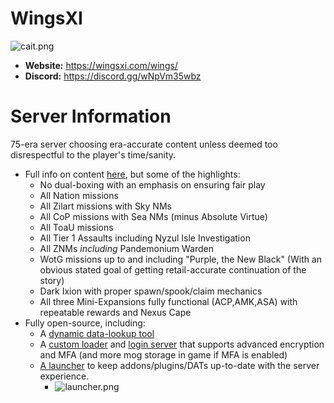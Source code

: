 # WingsXI
![cait.png](https://www.wingsxi.com/wings/cait.png)

  - **Website:** https://wingsxi.com/wings/
  - **Discord:** https://discord.gg/wNpVm35wbz

# Server Information

75-era server choosing era-accurate content unless deemed too disrespectful to the player's time/sanity.
 - Full info on content [here](https://www.wingsxi.com/wings/index.php?page=server), but some of the highlights:
   - No dual-boxing with an emphasis on ensuring fair play
   - All Nation missions
   - All Zilart missions with Sky NMs
   - All CoP missions with Sea NMs (minus Absolute Virtue)
   - All ToaU missions
   - All Tier 1 Assaults including Nyzul Isle Investigation
   - All ZNMs _including_ Pandemonium Warden
   - WotG missions up to and including "Purple, the New Black" (With an obvious stated goal of getting retail-accurate continuation of the story)
   - Dark Ixion with proper spawn/spook/claim mechanics
   - All three Mini-Expansions fully functional (ACP,AMK,ASA) with repeatable rewards and Nexus Cape
 - Fully open-source, including:
   - A [dynamic data-lookup tool](https://www.wingsxi.com/wangzthangz/index.php)
   - A [custom loader](https://gitlab.com/ffxiwings/wingsloader) and [login server](https://gitlab.com/ffxiwings/wings/-/tree/master/src/new-login) that supports advanced encryption and MFA (and more mog storage in game if MFA is enabled)
   - [A launcher](https://gitlab.com/MowFord/WingsXI-Launcher) to keep addons/plugins/DATs up-to-date with the server experience.
     - ![launcher.png](https://wingsxi.com/dl/WingsXI-Launcher.png)
